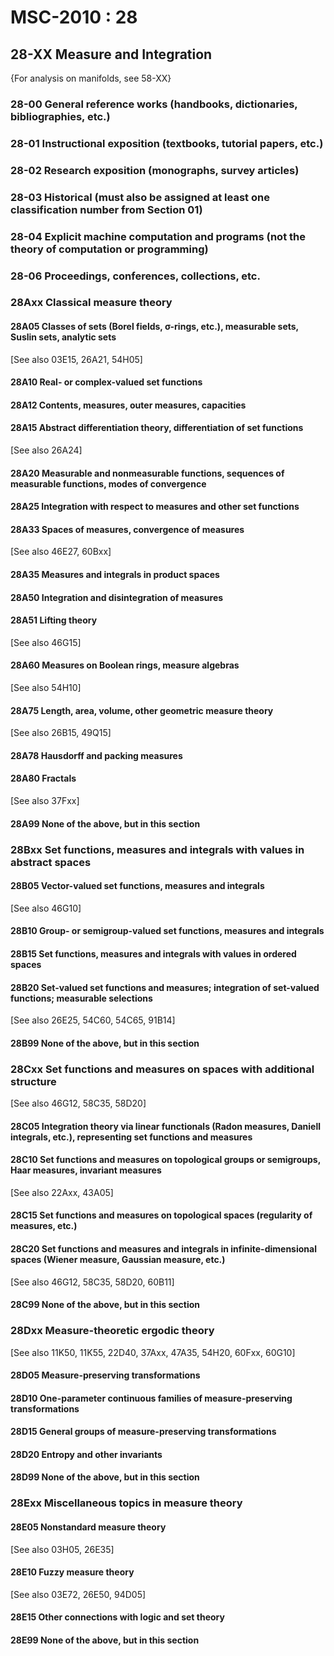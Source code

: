 # MSC-2010 : 28

## 28-XX Measure and Integration

{For analysis on manifolds, see 58-XX}

### 28-00 General reference works (handbooks, dictionaries, bibliographies, etc.)

### 28-01 Instructional exposition (textbooks, tutorial papers, etc.)

### 28-02 Research exposition (monographs, survey articles)

### 28-03 Historical (must also be assigned at least one classification number from Section 01)

### 28-04 Explicit machine computation and programs (not the theory of computation or programming)

### 28-06 Proceedings, conferences, collections, etc.

### 28Axx Classical measure theory

#### 28A05 Classes of sets (Borel fields, σ-rings, etc.), measurable sets, Suslin sets, analytic sets

\[See also 03E15, 26A21, 54H05]

#### 28A10 Real- or complex-valued set functions

#### 28A12 Contents, measures, outer measures, capacities

#### 28A15 Abstract differentiation theory, differentiation of set functions

\[See also 26A24]

#### 28A20 Measurable and nonmeasurable functions, sequences of measurable functions, modes of convergence

#### 28A25 Integration with respect to measures and other set functions

#### 28A33 Spaces of measures, convergence of measures

\[See also 46E27, 60Bxx]

#### 28A35 Measures and integrals in product spaces

#### 28A50 Integration and disintegration of measures

#### 28A51 Lifting theory

\[See also 46G15]

#### 28A60 Measures on Boolean rings, measure algebras

\[See also 54H10]

#### 28A75 Length, area, volume, other geometric measure theory

\[See also 26B15, 49Q15]

#### 28A78 Hausdorff and packing measures

#### 28A80 Fractals

\[See also 37Fxx]

#### 28A99 None of the above, but in this section

### 28Bxx Set functions, measures and integrals with values in abstract spaces

#### 28B05 Vector-valued set functions, measures and integrals

\[See also 46G10]

#### 28B10 Group- or semigroup-valued set functions, measures and integrals

#### 28B15 Set functions, measures and integrals with values in ordered spaces

#### 28B20 Set-valued set functions and measures; integration of set-valued functions; measurable selections

\[See also 26E25, 54C60, 54C65, 91B14]

#### 28B99 None of the above, but in this section

### 28Cxx Set functions and measures on spaces with additional structure

\[See also 46G12, 58C35, 58D20]

#### 28C05 Integration theory via linear functionals (Radon measures, Daniell integrals, etc.), representing set functions and measures

#### 28C10 Set functions and measures on topological groups or semigroups, Haar measures, invariant measures

\[See also 22Axx, 43A05]

#### 28C15 Set functions and measures on topological spaces (regularity of measures, etc.)

#### 28C20 Set functions and measures and integrals in infinite-dimensional spaces (Wiener measure, Gaussian measure, etc.)

\[See also 46G12, 58C35, 58D20, 60B11]

#### 28C99 None of the above, but in this section

### 28Dxx Measure-theoretic ergodic theory

\[See also 11K50, 11K55, 22D40, 37Axx, 47A35, 54H20, 60Fxx, 60G10]

#### 28D05 Measure-preserving transformations

#### 28D10 One-parameter continuous families of measure-preserving transformations

#### 28D15 General groups of measure-preserving transformations

#### 28D20 Entropy and other invariants

#### 28D99 None of the above, but in this section

### 28Exx Miscellaneous topics in measure theory

#### 28E05 Nonstandard measure theory

\[See also 03H05, 26E35]

#### 28E10 Fuzzy measure theory

\[See also 03E72, 26E50, 94D05]

#### 28E15 Other connections with logic and set theory

#### 28E99 None of the above, but in this section

